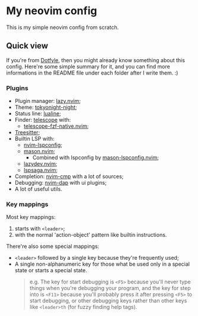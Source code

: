 # My neovim config

This is my simple neovim config from scratch.

## Quick view

If you're from [Dotfyle](https://dotfyle.com),
then you might already know something about this config.
Here're some simple summary for it,
and you can find more informations in the README file under each folder
after I write them. :)

### Plugins

- Plugin manager: [lazy.nvim](https://github.com/folke/lazy.nvim);
- Theme: [tokyonight-night](https://github.com/folke/tokyonight);
- Status line: [lualine](https://github.com/nvim-lualine/lualine.nvim);
- Finder: [telescope](https://github.com/nvim-telescope/telescope.nvim) with:
  - [telescope-fzf-native.nvim](https://github.com/nvim-telescope/telescope-fzf-native.nvim);
- [Treesitter](https://github.com/nvim-treesitter/nvim-treesitter);
- Builtin LSP with:
  - [nvim-lspconfig](https://github.com/neovim/nvim-lspconfig);
  - [mason.nvim](https://github.com/williamboman/mason.nvim);
    - Combined with lspconfig by [mason-lspconfig.nvim](https://github.com/williamboman/mason-lspconfig.nvim);
  - [lazydev.nvim](https://github.com/folke/lazydev.nvim);
  - [lspsaga.nvim](https://github.com/nvimdev/lspsaga.nvim);
- Completion: [nvim-cmp](https://github.com/hrsh7th/nvim-cmp) with a lot of sources;
- Debugging: [nvim-dap](https://github.com/mfussenegger.nvim-dap) with ui plugins;
- A lot of useful utils.

### Key mappings

Most key mappings:
1. starts with `<leader>`;
2. with the normal 'action-object' pattern like builtin instructions.

There're also some special mappings:
- `<leader>` followed by a single key because they're frequently used;
- A single non-alphanumeric key for those what be used
  only in a special state or starts a special state.
  > e.g. The key for start debugging is `<F5>`
  > because you'll never type things when you're debugging your program,
  > and the key for step into is `<F11>`
  > because you'll probably press it after pressing `<F5>`
  > to start debugging, or other debugging keys
  > rather than other keys like `<leader>th` (for fuzzy finding help tags).
